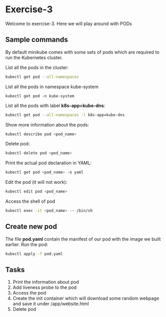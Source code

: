# Exercise-3

Welcome to exercise-3. Here we will play around with PODs

## Sample commands

By default minikube comes with some sets of pods which are required to run the Kubernetes cluster.

List all the pods in the cluster:

```bash
kubectl get pod --all-namespaces
```

List all the pods in namespace kube-system

```
kubectl get pod -n kube-system
```

List all the pods with label **k8s-app=kube-dns**:

```bash
kubectl get pod --all-namespaces -l k8s-app=kube-dns
```

Show more information about the pods:

```bash
kubectl describe pod <pod_name>
```

Delete pod:
```bash
kubectl delete pod <pod_name>
```

Print the actual pod declaration in YAML:

```bash
kubectl get pod <pod_name> -o yaml
```

Edit the pod (it will not work):

```bash
kubectl edit pod <pod_name>
```

Access the shell of pod

```bash
kubectl exec -it <pod_name> -- /bin/sh
```

## Create new pod

The file **pod.yaml** contain the manifest of our pod with the image we built earlier. Run the pod:

```bash
kubectl apply -f pod.yaml
```

## Tasks

1. Print the information about pod
2. Add liveness probe to the pod
3. Access the pod
4. Create the init container which will download some random webpage and save it under /app/website.html
5. Delete pod

